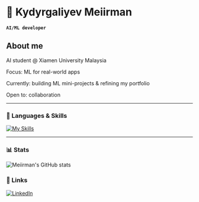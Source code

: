 <!--
Credits and references used in this README:

1) Layout ideas and section inspiration:
  https://github.com/maximus-soares
  https://github.com/abhisheknaiidu/awesome-github-profile-readme?tab=readme-ov-file#descriptive-

2) Skill icons (SVG badges):
   https://github.com/tandpfun/skill-icons?tab=readme-ov-file#icons-list

3) GitHub stats card:
   https://github.com/anuraghazra/github-readme-stats
-->
# 📖 Kydyrgaliyev Meiirman

**`AI/ML developer`**

## About me

AI student @ Xiamen University Malaysia

Focus: ML for real-world apps

Currently: building ML mini-projects & refining my portfolio

Open to: collaboration

---
### 🔨 Languages & Skills

[![My Skills](https://skillicons.dev/icons?i=python,cpp,sklearn,tensorflow,fastapi,postman,git,&theme=light)](https://skillicons.dev)

---

### 📊 Stats

![Meiirman's GitHub stats](https://github-readme-stats.vercel.app/api?username=Meiirman4&show_icons=true&theme=gruvbox)

### 🔗 Links
<a href="https://www.linkedin.com/in/meiirman-kydyrgaliyev-bbaaaa2b4/" target="blank">
  <img src="https://skillicons.dev/icons?i=linkedin" alt="LinkedIn" />
</a>
